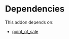 # Dependencies

This addon depends on:

- [point_of_sale](../../odoo-bringout-oca-ocb-point_of_sale)
